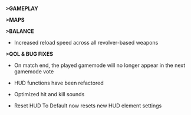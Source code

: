 **>GAMEPLAY**

**>MAPS**

**>BALANCE**
- Increased reload speed across all revolver-based weapons

**>QOL & BUG FIXES**
- On match end, the played gamemode will no longer appear in the next gamemode vote

- HUD functions have been refactored

- Optimized hit and kill sounds

- Reset HUD To Default now resets new HUD element settings